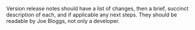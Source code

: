Version release notes should have a list of changes, then a brief, succinct description of each, and if applicable any next steps.  They should be readable by Joe Bloggs, not only a developer.